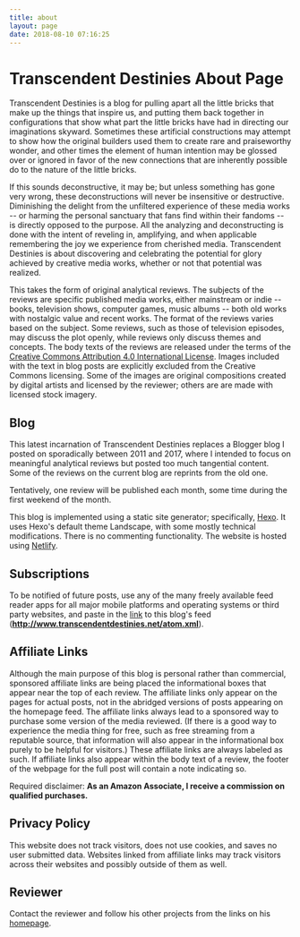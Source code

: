 ```yaml
---
title: about
layout: page
date: 2018-08-10 07:16:25
---
```


# Transcendent Destinies About Page

Transcendent Destinies is a blog for pulling apart all the little bricks that make up the things that inspire us, and putting them back together in configurations that show what part the little bricks have had in directing our imaginations skyward. Sometimes these artificial constructions may attempt to show how the original builders used them to create rare and praiseworthy wonder, and other times the element of human intention may be glossed over or ignored in favor of the new connections that are inherently possible do to the nature of the little bricks.

If this sounds deconstructive, it may be; but unless something has gone very wrong, these deconstructions will never be insensitive or destructive. Diminishing the delight from the unfiltered experience of these media works -- or harming the personal sanctuary that fans find within their fandoms -- is directly opposed to the purpose. All the analyzing and deconstructing is done with the intent of reveling in, amplifying, and when applicable remembering the joy we experience from cherished media. Transcendent Destinies is about discovering and celebrating the potential for glory achieved by creative media works, whether or not that potential was realized.

This takes the form of original analytical reviews. The subjects of the reviews are specific published media works, either mainstream or indie -- books, television shows, computer games, music albums -- both old works with nostalgic value and recent works. The format of the reviews varies based on the subject. Some reviews, such as those of television episodes, may discuss the plot openly, while reviews only discuss themes and concepts. The body texts of the reviews are released under the terms of the [Creative Commons Attribution 4.0 International License](http://creativecommons.org/licenses/by/4.0/). Images included with the text in blog posts are explicitly excluded from the Creative Commons licensing. Some of the images are original compositions created by digital artists and licensed by the reviewer; others are are made with licensed stock imagery.

## Blog

This latest incarnation of Transcendent Destinies replaces a Blogger blog I posted on sporadically between 2011 and 2017, where I intended to focus on meaningful analytical reviews but posted too much tangential content. Some of the reviews on the current blog are reprints from the old one.

Tentatively, one review will be published each month, some time during the first weekend of the month.

This blog is implemented using a static site generator; specifically, [Hexo](https://hexo.io/). It uses Hexo's default theme Landscape, with some mostly technical modifications. There is no commenting functionality. The website is hosted using [Netlify](https://www.netlify.com/).

## Subscriptions

To be notified of future posts, use any of the many freely available feed reader apps for all major mobile platforms and operating systems or third party websites, and paste in the [link](http://www.transcendentdestinies.net/atom.xml) to this blog's feed (**http://www.transcendentdestinies.net/atom.xml**).

## Affiliate Links

Although the main purpose of this blog is personal rather than commercial, sponsored affiliate links are being placed the informational boxes that appear near the top of each review. The affiliate links only appear on the pages for actual posts, not in the abridged versions of posts appearing on the homepage feed. The affiliate links always lead to a sponsored way to purchase some version of the media reviewed. (If there is a good way to experience the media thing for free, such as free streaming from a reputable source, that information will also appear in the informational box purely to be helpful for visitors.) These affiliate links are always labeled as such. If affiliate links also appear within the body text of a review, the footer of the webpage for the full post will contain a note indicating so.

Required disclaimer: **As an Amazon Associate, I receive a commission on qualified purchases.**

## Privacy Policy

This website does not track visitors, does not use cookies, and saves no user submitted data. Websites linked from affiliate links may track visitors across their websites and possibly outside of them as well.

## Reviewer

Contact the reviewer and follow his other projects from the links on his [homepage](http://strivenword.com/).